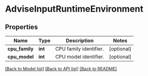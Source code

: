 # AdviseInputRuntimeEnvironment

## Properties
Name | Type | Description | Notes
------------ | ------------- | ------------- | -------------
**cpu_family** | **int** | CPU family identifier. | [optional] 
**cpu_model** | **int** | CPU model identifier. | [optional] 

[[Back to Model list]](../README.md#documentation-for-models) [[Back to API list]](../README.md#documentation-for-api-endpoints) [[Back to README]](../README.md)


